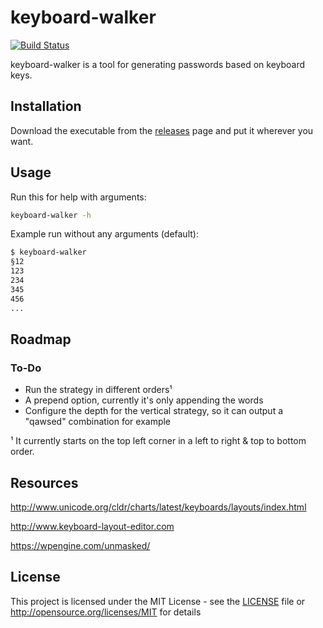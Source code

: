 # keyboard-walker

[![Build Status](https://travis-ci.com/Merik88/keyboard-walker.svg?branch=master)](https://travis-ci.com/Merik88/keyboard-walker)

keyboard-walker is a tool for generating passwords based on keyboard keys.

## Installation

Download the executable from the [releases](https://github.com/Merik88/keyboard-walker/releases) page and put it wherever you want.

## Usage

Run this for help with arguments:

```bash
keyboard-walker -h
```

Example run without any arguments (default):

```bash
$ keyboard-walker
§12
123
234
345
456
...
```

## Roadmap

### To-Do

- Run the strategy in different orders¹
- A prepend option, currently it's only appending the words
- Configure the depth for the vertical strategy, so it can output a "qawsed" combination for example

¹ It currently starts on the top left corner in a left to right & top to bottom order.

## Resources

<http://www.unicode.org/cldr/charts/latest/keyboards/layouts/index.html>

<http://www.keyboard-layout-editor.com>

<https://wpengine.com/unmasked/>

## License

This project is licensed under the MIT License - see the [LICENSE](LICENSE.txt) file or <http://opensource.org/licenses/MIT> for details
